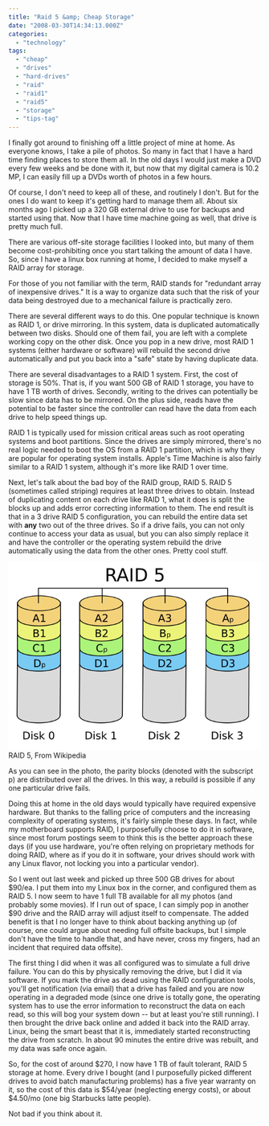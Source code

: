 ```yaml
---
title: "Raid 5 &amp; Cheap Storage"
date: "2008-03-30T14:34:13.000Z"
categories: 
  - "technology"
tags: 
  - "cheap"
  - "drives"
  - "hard-drives"
  - "raid"
  - "raid1"
  - "raid5"
  - "storage"
  - "tips-tag"
---
```


I finally got around to finishing off a little project of mine at home. As everyone knows, I take a pile of photos. So many in fact that I have a hard time finding places to store them all. In the old days I would just make a DVD every few weeks and be done with it, but now that my digital camera is 10.2 MP, I can easily fill up a DVDs worth of photos in a few hours.

Of course, I don't need to keep all of these, and routinely I don't. But for the ones I do want to keep it's getting hard to manage them all. About six months ago I picked up a 320 GB external drive to use for backups and started using that. Now that I have time machine going as well, that drive is pretty much full.

There are various off-site storage facilities I looked into, but many of them become cost-prohibiting once you start talking the amount of data I have. So, since I have a linux box running at home, I decided to make myself a RAID array for storage.

For those of you not familiar with the term, RAID stands for "redundant array of inexpensive drives." It is a way to organize data such that the risk of your data being destroyed due to a mechanical failure is practically zero.

There are several different ways to do this. One popular technique is known as RAID 1, or drive mirroring. In this system, data is duplicated automatically between two disks. Should one of them fail, you are left with a complete working copy on the other disk. Once you pop in a new drive, most RAID 1 systems (either hardware or software) will rebuild the second drive automatically and put you back into a "safe" state by having duplicate data.

There are several disadvantages to a RAID 1 system. First, the cost of storage is 50%. That is, if you want 500 GB of RAID 1 storage, you have to have 1 TB worth of drives. Secondly, writing to the drives can potentially be slow since data has to be mirrored. On the plus side, reads have the potential to be faster since the controller can read have the data from each drive to help speed things up.

RAID 1 is typically used for mission critical areas such as root operating systems and boot partitions. Since the drives are simply mirrored, there's no real logic needed to boot the OS from a RAID 1 partition, which is why they are popular for operating system installs. Apple's Time Machine is also fairly similar to a RAID 1 system, although it's more like RAID 1 over time.

Next, let's talk about the bad boy of the RAID group, RAID 5. RAID 5 (sometimes called striping) requires at least three drives to obtain. Instead of duplicating content on each drive like RAID 1, what it does is split the blocks up and adds error correcting information to them. The end result is that in a 3 drive RAID 5 configuration, you can rebuild the entire data set with **any** two out of the three drives. So if a drive fails, you can not only continue to access your data as usual, but you can also simply replace it and have the controller or the operating system rebuild the drive automatically using the data from the other ones. Pretty cool stuff.

![](images/675px-RAID_5.svg.png)RAID 5, From Wikipedia

As you can see in the photo, the parity blocks (denoted with the subscript p) are distributed over all the drives. In this way, a rebuild is possible if any one particular drive fails.

Doing this at home in the old days would typically have required expensive hardware. But thanks to the falling price of computers and the increasing complexity of operating systems, it's fairly simple these days. In fact, while my motherboard supports RAID, I purposefully choose to do it in software, since most forum postings seem to think this is the better approach these days (if you use hardware, you're often relying on proprietary methods for doing RAID, where as if you do it in software, your drives should work with any Linux flavor, not locking you into a particular vendor).

So I went out last week and picked up three 500 GB drives for about $90/ea. I put them into my Linux box in the corner, and configured them as RAID 5. I now seem to have 1 full TB available for all my photos (and probably some movies). If I run out of space, I can simply pop in another $90 drive and the RAID array will adjust itself to compensate. The added benefit is that I no longer have to think about backing anything up (of course, one could argue about needing full offsite backups, but I simple don't have the time to handle that, and have never, cross my fingers, had an incident that required data offsite).

The first thing I did when it was all configured was to simulate a full drive failure. You can do this by physically removing the drive, but I did it via software. If you mark the drive as dead using the RAID configuration tools, you'll get notification (via email) that a drive has failed and you are now operating in a degraded mode (since one drive is totally gone, the operating system has to use the error information to reconstruct the data on each read, so this will bog your system down -- but at least you're still running). I then brought the drive back online and added it back into the RAID array. Linux, being the smart beast that it is, immediately started reconstructing the drive from scratch. In about 90 minutes the entire drive was rebuilt, and my data was safe once again.

So, for the cost of around $270, I now have 1 TB of fault tolerant, RAID 5 storage at home. Every drive I bought (and I purposefully picked different drives to avoid batch manufacturing problems) has a five year warranty on it, so the cost of this data is $54/year (neglecting energy costs), or about $4.50/mo (one big Starbucks latte people).

Not bad if you think about it.
